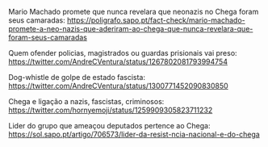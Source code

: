 Mario Machado promete que nunca revelara que neonazis no Chega foram seus camaradas: https://poligrafo.sapo.pt/fact-check/mario-machado-promete-a-neo-nazis-que-aderiram-ao-chega-que-nunca-revelara-que-foram-seus-camaradas 

Quem ofender policias, magistrados ou guardas prisionais vai preso: https://twitter.com/AndreCVentura/status/1267802081793994754 

Dog-whistle de golpe de estado fascista: https://twitter.com/AndreCVentura/status/1300771452090830850 

Chega e ligação a nazis, fascistas, criminosos: https://twitter.com/hornyemoji/status/1259909305823711232 

Lider do grupo que ameaçou deputados pertence ao Chega: https://sol.sapo.pt/artigo/706573/lider-da-resist-ncia-nacional-e-do-chega